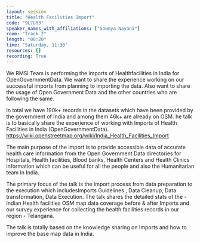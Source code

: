 ```yaml
---
layout: session
title: "Health Facilities Import"
code: "9L7U83"
speaker_names_with_affiliations: ["Sowmya Nayani"]
room: "Track 2"
length: "00:20"
time: "Saturday, 11:30"
resources: []
recording: True
---
```

We RMSI Team  is performing the imports of Healthfacilities in India for OpenGovernmentData. We want to share the experience working on our successful imports from planning to importing the data. Also want to share the usage of Open Government Data and the other countries who are following the same. 

In total we have 190k+ records in the datasets which have been provided by the government of India and among them 46k+ are already on OSM. he talk is to basically share the experience of working with Imports of Health Facilities in India (OpenGovernmentData). https://wiki.openstreetmap.org/wiki/India_Health_Facilities_Import 

The main purpose of the import is to provide accessible data of accurate health care information from the Open Government Data directories for Hospitals, Health facilities, Blood banks, Health Centers and Health Clinics information which can be useful for all the people and also the Humanitarian team in India. 

The primary focus of the talk is the import process from data preparation to the execution which includesImports Guidelines , Data Cleanup, Data transformation, Data Execution. The talk shares the detailed stats of the - Indian Health facilities OSM map data coverage before &amp; after Imports and our survey experience for collecting the health facilities records in our region - Telangana.

The talk is totally based on the knowledge sharing on Imports and how to improve the base map data in India.
